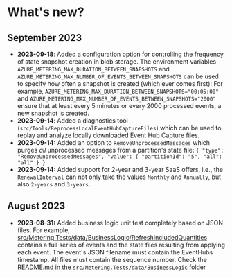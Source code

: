 # What's new?

## September 2023

- **2023-09-18**: Added a configuration option for controlling the frequency of state snapshot creation in blob storage. The environment variables `AZURE_METERING_MAX_DURATION_BETWEEN_SNAPSHOTS` and `AZURE_METERING_MAX_NUMBER_OF_EVENTS_BETWEEN_SNAPSHOTS` can be used to specify how often a snapshot is created (which ever comes first): For example, `AZURE_METERING_MAX_DURATION_BETWEEN_SNAPSHOTS="00:05:00"` and `AZURE_METERING_MAX_NUMBER_OF_EVENTS_BETWEEN_SNAPSHOTS="2000"` ensure that at least every 5 minutes or every 2000 processed events, a new snapshot is created. 
- **2023-09-14**: Added a diagnostics tool (`src/Tools/ReprocessLocalEventHubCaptureFiles`) which can be used to replay and analyze locally downloaded Event Hub Capture files. 
- **2023-09-14:** Added an option to `RemoveUnprocessedMessages` which purges *all* unprocessed messages from a partition's state file: `{ "type": "RemoveUnprocessedMessages", "value": { "partitionId": "5", "all": "all" } }`
- **2023-09-14:** Added support for 2-year and 3-year SaaS offers, i.e., the `RenewalInterval` can not only take the values `Monthly` and `Annually`, but also `2-years` and `3-years`.

##  August 2023

- **2023-08-31:** Added business logic unit test completely based on JSON files. For example, [src/Metering.Tests/data/BusinessLogic/RefreshIncludedQuantities](https://github.com/microsoft/metered-billing-accelerator/tree/main/src/Metering.Tests/data/BusinessLogic/RefreshIncludedQuantities) contains a full series of events and the state files resulting from applying each event. The event's JSON filename must contain the EventHubs timestamp. All files must contain the sequence number. Check the  [README.md in the `src/Metering.Tests/data/BusinessLogic` folder](https://github.com/microsoft/metered-billing-accelerator/tree/main/src/Metering.Tests/data/BusinessLogic) 

  